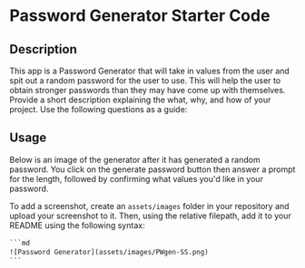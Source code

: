 # Password Generator Starter Code

## Description
This app is a Password Generator that will take in values from the user and spit out a random password for the user to use. This will help the user to obtain stronger passwords than they may have come up with themselves.
Provide a short description explaining the what, why, and how of your project. Use the following questions as a guide:

## Usage

Below is an image of the generator after it has generated a random password. You click on the generate password button then answer a prompt for the length, followed by confirming what values you'd like in your password.

To add a screenshot, create an `assets/images` folder in your repository and upload your screenshot to it. Then, using the relative filepath, add it to your README using the following syntax:

    ```md
    ![Password Generator](assets/images/PWgen-SS.png)
    ```
